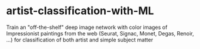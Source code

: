 # artist-classification-with-ML
Train an "off-the-shelf" deep image network with color images of Impressionist paintings from the web (Seurat, Signac, Monet, Degas, Renoir, ...) for classification of both artist and simple subject matter 
